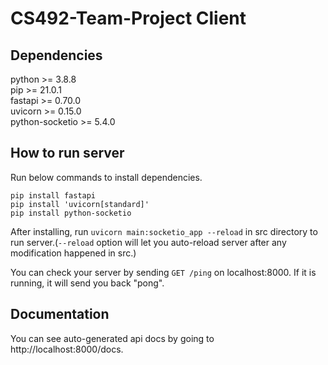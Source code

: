 # CS492-Team-Project Client
## Dependencies
python >= 3.8.8 <br>
pip >= 21.0.1 <br>
fastapi >= 0.70.0 <br>
uvicorn >= 0.15.0 <br>
python-socketio >= 5.4.0 
## How to run server
Run below commands to install dependencies.
```
pip install fastapi
pip install 'uvicorn[standard]'
pip install python-socketio
```
After installing, run `uvicorn main:socketio_app --reload` in src directory to run server.(`--reload` option will let you auto-reload server after any modification happened in src.)

You can check your server by sending `GET /ping` on localhost:8000. If it is running, it will send you back "pong".

## Documentation
You can see auto-generated api docs by going to http://localhost:8000/docs.